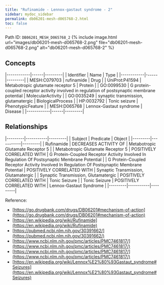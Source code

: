 ```yaml
---
title: "Rufinamide - Lennox-gastaut syndrome - 2"
sidebar: mydoc_sidebar
permalink: db06201-mesh-d065768-2.html
toc: false 
---
```



Path ID: `DB06201_MESH_D065768_2`
{% include image.html url="images/db06201-mesh-d065768-2.png" file="db06201-mesh-d065768-2.png" alt="db06201-mesh-d065768-2" %}

## Concepts

|------------|------|---------|
| Identifier | Name | Type    |
|------------|------|---------|
| MESH:C079703 | rufinamide | Drug |
| UniProt:P41594 | Metabotropic glutamate receptor 5 | Protein |
| GO:0099530 | G protein-coupled receptor activity involved in regulation of postsynaptic membrane potential | MolecularActivity |
| GO:0035249 | synaptic transmission, glutamatergic | BiologicalProcess |
| HP:0032792 | Tonic seizure | PhenotypicFeature |
| MESH:D065768 | Lennox-Gastaut syndrome | Disease |
|------------|------|---------|

## Relationships

|---------|-----------|---------|
| Subject | Predicate | Object  |
|---------|-----------|---------|
| Rufinamide | DECREASES ACTIVITY OF | Metabotropic Glutamate Receptor 5 |
| Metabotropic Glutamate Receptor 5 | POSITIVELY CORRELATED WITH | G Protein-Coupled Receptor Activity Involved In Regulation Of Postsynaptic Membrane Potential |
| G Protein-Coupled Receptor Activity Involved In Regulation Of Postsynaptic Membrane Potential | POSITIVELY CORRELATED WITH | Synaptic Transmission, Glutamatergic |
| Synaptic Transmission, Glutamatergic | POSITIVELY CORRELATED WITH | Tonic Seizure |
| Tonic Seizure | POSITIVELY CORRELATED WITH | Lennox-Gastaut Syndrome |
|---------|-----------|---------|

Reference: 
  - [https://go.drugbank.com/drugs/DB06201#mechanism-of-action](https://go.drugbank.com/drugs/DB06201#mechanism-of-action)
  - [https://en.wikipedia.org/wiki/Rufinamide](https://en.wikipedia.org/wiki/Rufinamide)
  - [https://pubmed.ncbi.nlm.nih.gov/30391662/](https://pubmed.ncbi.nlm.nih.gov/30391662/)
  - [https://www.ncbi.nlm.nih.gov/pmc/articles/PMC7461817/](https://www.ncbi.nlm.nih.gov/pmc/articles/PMC7461817/)
  - [https://www.ncbi.nlm.nih.gov/pmc/articles/PMC7461817/](https://www.ncbi.nlm.nih.gov/pmc/articles/PMC7461817/)
  - [https://en.wikipedia.org/wiki/Lennox%E2%80%93Gastaut_syndrome#Seizures](https://en.wikipedia.org/wiki/Lennox%E2%80%93Gastaut_syndrome#Seizures)
